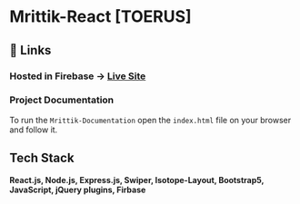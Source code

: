 # Mrittik-React [TOERUS]

## 🔗 Links

### Hosted in Firebase -> [Live Site](https://mrittik-reactjs.web.app/)

### Project Documentation

To run the ```Mrittik-Documentation``` open the ```index.html``` file on your browser and follow it.

## Tech Stack

**React.js, Node.js, Express.js, Swiper, Isotope-Layout, Bootstrap5, JavaScript, jQuery plugins, Firbase**
